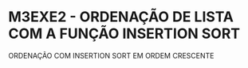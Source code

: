 # M3EXE2 - ORDENAÇÃO DE LISTA COM A FUNÇÃO INSERTION SORT
 ORDENAÇÃO COM INSERTION SORT EM ORDEM CRESCENTE

